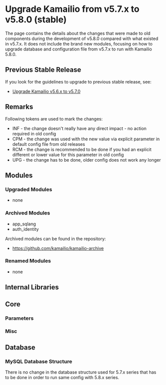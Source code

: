 # Upgrade Kamailio from v5.7.x to v5.8.0 (stable)

The page contains the details about the changes that were made to old
components during the development of v5.8.0 compared with what existed
in v5.7.x. It does not include the brand new modules, focusing on how to
upgrade database and configuration file from v5.7.x to run with Kamailio
5.8.0.

## Previous Stable Release

If you look for the guidelines to upgrade to previous stable release,
see:

- [Upgrade Kamailio v5.6.x to v5.7.0](5.6.x-to-5.7.0.md)

## Remarks

Following tokens are used to mark the changes:

- INF - the change doesn't really have any direct impact - no action
    required in old config
- CPM - the change was used with the new value via explicit parameter
    in default config file from old releases
- RCM - the change is recommended to be done if you had an explicit
    different or lower value for this parameter in old config
- UPG - the change has to be done, older config does not work any
    longer

## Modules

### Upgraded Modules

- none

### Archived Modules

- app_sqlang
- auth_identity

Archived modules can be found in the repository:

  - https://github.com/kamailio/kamailio-archive

### Renamed Modules

- none

## Internal Libraries

## Core

### Parameters

### Misc

## Database

### MySQL Database Structure

There is no change in the database structure used for 5.7.x series that has to
be done in order to run same config with 5.8.x series.
